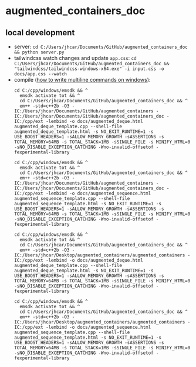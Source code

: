 # augmented_containers_doc

## local development

- server: `cd C:/Users/jhcar/Documents/GitHub/augmented_containers_doc && python server.py`
- tailwindcss watch changes and update `app.css`: `cd C:/Users/jhcar/Documents/GitHub/augmented_containers_doc && "tailwindcss/tailwindcss-windows-x64.exe" -i input.css -o docs/app.css --watch`
- compile ([how to write multiline commands on windows](https://stackoverflow.com/a/72988250)):
  ```winbatch
  cd C:/cpp/windows/emsdk && ^
    emsdk activate tot && ^
    cd C:/Users/jhcar/Documents/GitHub/augmented_containers_doc && ^
    em++ -std=c++2b -O3 -IC:/Users/jhcar/Documents/GitHub/augmented_containers -IC:/Users/jhcar/Documents/GitHub/augmented_containers_doc -IC:/cpp/ext -lembind -o docs/augmented_deque.html augmented_deque_template.cpp --shell-file augmented_deque_template.html -s NO_EXIT_RUNTIME=1 -s USE_BOOST_HEADERS=1 -sALLOW_MEMORY_GROWTH -sASSERTIONS -s TOTAL_MEMORY=64MB -s TOTAL_STACK=1MB -sSINGLE_FILE -s MINIFY_HTML=0 -sNO_DISABLE_EXCEPTION_CATCHING -Wno-invalid-offsetof -fexperimental-library
  
  cd C:/cpp/windows/emsdk && ^
    emsdk activate tot && ^
    cd C:/Users/jhcar/Documents/GitHub/augmented_containers_doc && ^
    em++ -std=c++2b -O3 -IC:/Users/jhcar/Documents/GitHub/augmented_containers -IC:/Users/jhcar/Documents/GitHub/augmented_containers_doc -IC:/cpp/ext -lembind -o docs/augmented_sequence.html augmented_sequence_template.cpp --shell-file augmented_sequence_template.html -s NO_EXIT_RUNTIME=1 -s USE_BOOST_HEADERS=1 -sALLOW_MEMORY_GROWTH -sASSERTIONS -s TOTAL_MEMORY=64MB -s TOTAL_STACK=1MB -sSINGLE_FILE -s MINIFY_HTML=0 -sNO_DISABLE_EXCEPTION_CATCHING -Wno-invalid-offsetof -fexperimental-library
  ```
  ```winbatch
  cd C:/cpp/windows/emsdk && ^
    emsdk activate tot && ^
    cd C:/Users/jhcar/Documents/GitHub/augmented_containers_doc && ^
    em++ -std=c++2b -O3 -IC:/Users/jhcar/Desktop/augmented_containers/augmented_containers -IC:/cpp/ext -lembind -o docs/augmented_deque.html augmented_deque_template.cpp --shell-file augmented_deque_template.html -s NO_EXIT_RUNTIME=1 -s USE_BOOST_HEADERS=1 -sALLOW_MEMORY_GROWTH -sASSERTIONS -s TOTAL_MEMORY=64MB -s TOTAL_STACK=1MB -sSINGLE_FILE -s MINIFY_HTML=0 -sNO_DISABLE_EXCEPTION_CATCHING -Wno-invalid-offsetof -fexperimental-library
  
  cd C:/cpp/windows/emsdk && ^
    emsdk activate tot && ^
    cd C:/Users/jhcar/Documents/GitHub/augmented_containers_doc && ^
    em++ -std=c++2b -O3 -IC:/Users/jhcar/Desktop/augmented_containers/augmented_containers -IC:/cpp/ext -lembind -o docs/augmented_sequence.html augmented_sequence_template.cpp --shell-file augmented_sequence_template.html -s NO_EXIT_RUNTIME=1 -s USE_BOOST_HEADERS=1 -sALLOW_MEMORY_GROWTH -sASSERTIONS -s TOTAL_MEMORY=64MB -s TOTAL_STACK=1MB -sSINGLE_FILE -s MINIFY_HTML=0 -sNO_DISABLE_EXCEPTION_CATCHING -Wno-invalid-offsetof -fexperimental-library
  ```
